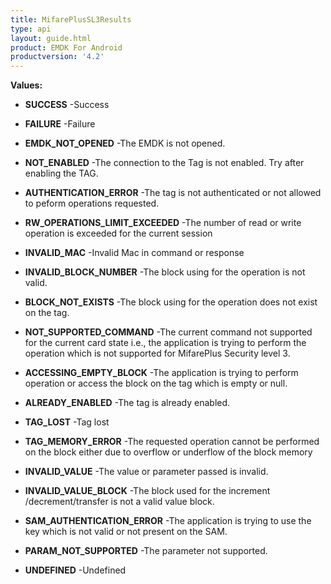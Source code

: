 ```yaml
---
title: MifarePlusSL3Results
type: api
layout: guide.html
product: EMDK For Android
productversion: '4.2'
---
```





**Values:**

* **SUCCESS** -Success

* **FAILURE** -Failure

* **EMDK_NOT_OPENED** -The EMDK is not opened.

* **NOT_ENABLED** -The connection to the Tag is not enabled. Try after enabling the TAG.

* **AUTHENTICATION_ERROR** -The tag is not authenticated or not allowed to peform operations
 requested.

* **RW_OPERATIONS_LIMIT_EXCEEDED** -The number of read or write operation is exceeded for the current session

* **INVALID_MAC** -Invalid Mac in command or response

* **INVALID_BLOCK_NUMBER** -The block using for the operation is not valid.

* **BLOCK_NOT_EXISTS** -The block using for the operation does not exist on the tag.

* **NOT_SUPPORTED_COMMAND** -The current command not supported for the current card state i.e., the
 application is trying to perform the operation which is not supported for
 MifarePlus Security level 3.

* **ACCESSING_EMPTY_BLOCK** -The application is trying to perform operation or access the block on the tag which is empty or null.

* **ALREADY_ENABLED** -The tag is already enabled.

* **TAG_LOST** -Tag lost

* **TAG_MEMORY_ERROR** -The requested operation cannot be performed on the block either due to
 overflow or underflow of the block memory

* **INVALID_VALUE** -The value or parameter passed is invalid.

* **INVALID_VALUE_BLOCK** -The block used for the increment /decrement/transfer is not a valid value
 block.

* **SAM_AUTHENTICATION_ERROR** -The application is trying to use the key which is not valid or not
 present on the SAM.

* **PARAM_NOT_SUPPORTED** -The parameter not supported.

* **UNDEFINED** -Undefined

